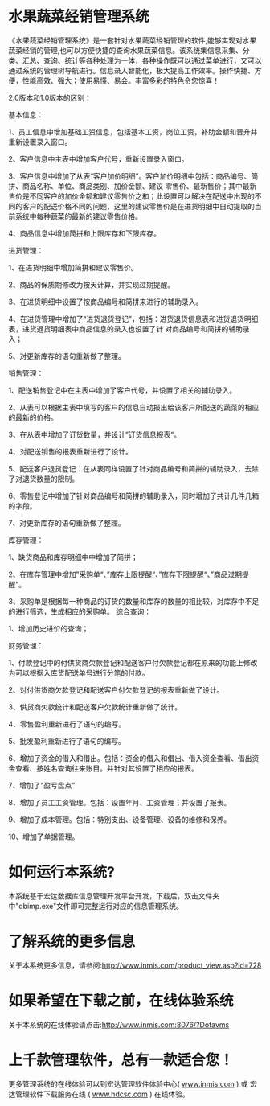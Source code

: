 # 水果蔬菜经销管理系统

   《水果蔬菜经销管理系统》是一套针对水果蔬菜经销管理的软件,能够实现对水果蔬菜经销的管理,也可以方便快捷的查询水果蔬菜信息。该系统集信息采集、分类、汇总、查询、统计等各种处理为一体，各种操作既可以通过菜单进行，又可以通过系统的管理树导航进行。信息录入智能化，极大提高工作效率。操作快捷、方便，性能高效、强大；使用易懂、易会。丰富多彩的特色令您惊喜！
    
2.0版本和1.0版本的区别：

基本信息：

 1、员工信息中增加基础工资信息，包括基本工资，岗位工资，补助金额和晋升并重新设置录入窗口。
 
 2、客户信息中主表中增加客户代号，重新设置录入窗口。
 
 3、客户信息中增加了从表“客户加价明细”。客户加价明细中包括：商品编号、简拼、商品名称、单位、商品类别、加价金额、建议     零售价、最新售价；其中最新售价是不同客户的加价金额和建议零售价之和；此设置可以解决在配送中出现的不同的客户的配送价格不同的问题，这里的建议零售价是在进货明细中自动提取的当前系统中每种蔬菜的最新的建议零售价格。
 
 4、商品信息中增加简拼和上限库存和下限库存。
 
进货管理：

 1、在进货明细中增加简拼和建议零售价。
 
 2、商品的保质期修改为按天计算，并实现过期提醒。
 
 3、在进货明细中设置了按商品编号和简拼来进行的辅助录入。
 
 4、在进货管理中增加了“进货退货登记”，包括：进货退货信息表和进货退货明细表，进货退货明细表中商品信息的录入也设置了针     对商品编号和简拼的辅助录入；
 
 5、对更新库存的语句重新做了整理。
 
销售管理：

1、配送销售登记中在主表中增加了客户代号，并设置了相关的辅助录入。

2、从表可以根据主表中填写的客户的信息自动报出给该客户所配送的蔬菜的相应的最新的价格。

3、在从表中增加了订货数量，并设计”订货信息报表“。

4、对配送销售的报表重新进行了设计。

5、配送客户退货登记：在从表同样设置了针对商品编号和简拼的辅助录入，去除了对退货数量的限制。

6、零售登记中增加了针对商品编号和简拼的辅助录入，同时增加了共计几件几箱的字段。

7、对更新库存的语句重新做了整理。

库存管理：

1、缺货商品和库存明细中中增加了简拼；

2、在库存管理中增加”采购单“、”库存上限提醒“、”库存下限提醒“、”商品过期提醒“。

3、采购单是根据每一种商品的订货的数量和库存的数量的相比较，对库存中不足的进行筛选，生成相应的采购单。
综合查询：

1、增加历史进价的查询；

财务管理：

1、付款登记中的付供货商欠款登记和配送客户付欠款登记都在原来的功能上修改为可以根据入库货配送单号进行分笔的付款。

2、对付供货商欠款登记和配送客户付欠款登记的报表重新做了设计。

3、供货商欠款统计和配送客户欠款统计重新做了统计。

4、零售盈利重新进行了语句的编写。

5、批发盈利重新进行了语句的编写。

6、增加了资金的借入和借出。包括：资金的借入和借出、借入资金查看、借出资金查看、按姓名查询往来账目。并针对其设置了相应的报表。

7、增加了“盈亏盘点”

8、增加了员工工资管理。包括：设置年月、工资管理；并设置了报表。

9、增加了成本管理。包括：特别支出、设备管理、设备的维修和保养。

10、增加了单据管理。       

# 如何运行本系统?

本系统基于宏达数据库信息管理开发平台开发，下载后，双击文件夹中"dbimp.exe"文件即可完整运行对应的信息管理系统。

# 了解系统的更多信息

关于本系统更多信息，请参阅:http://www.inmis.com/product_view.asp?id=728

# 如果希望在下载之前，在线体验系统

关于本系统的在线体验请点击:http://www.inmis.com:8076/?Dofavms

# 上千款管理软件，总有一款适合您！

更多管理系统的在线体验可以到宏达管理软件体验中心( www.inmis.com ) 或 宏达管理软件下载服务在线 ( www.hdcsc.com ) 在线体验。

